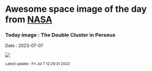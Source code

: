 
# Awesome space image of the day from [NASA](https://api.nasa.gov/)

### Today image : The Double Cluster in Perseus
Date : 2023-07-07

![](https://apod.nasa.gov/apod/image/2307/Caldwell_14_2023_HaLRGB_LRGB_stars_wm-scaled.png)

<small>Latest update : Fri Jul  7 12:29:31 2023</small>
        
